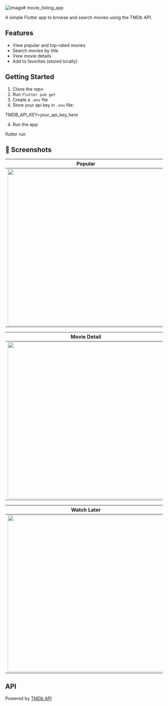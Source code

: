 ![image](https://github.com/user-attachments/assets/042e3856-4cf8-4ab9-ac96-bebae7db5da4)# movie_listing_app

A simple Flutter app to browse and search movies using the TMDb API.

## Features

- View popular and top-rated movies
- Search movies by title
- View movie details
- Add to favorites (stored locally)

## Getting Started

1. Clone the repo
2. Run `flutter pub get`
3. Create a `.env` file
4. Store your api key in `.env` file:

TMDB_API_KEY=your_api_key_here

4. Run the app:

flutter run

## 📱 Screenshots

| Popular | Top Rated |
|--------|-----------|
| <img src="https://github.com/user-attachments/assets/c536fe5f-be01-4ce2-9ae8-63aca91f0527" height="500" /> | <img src="https://github.com/user-attachments/assets/e268956c-5246-41ae-84b7-e8798ecd0eb7" height="500" /> |

| Movie Detail | Search |
|--------------|--------|
| <img src="https://github.com/user-attachments/assets/ec577d7e-2086-472c-b2ef-30a3bd8cb0d3" height="500" /> | <img src="https://github.com/user-attachments/assets/c87cb1f8-1feb-48ba-bfef-4de5a944e3bb" height="500" /> |

| Watch Later |
|-------------|
| <img src="https://github.com/user-attachments/assets/83908048-38ed-405f-b6d5-1cb87669c274" height="500" /> |



## API

Powered by [TMDb API](https://developer.themoviedb.org/docs/getting-started)
